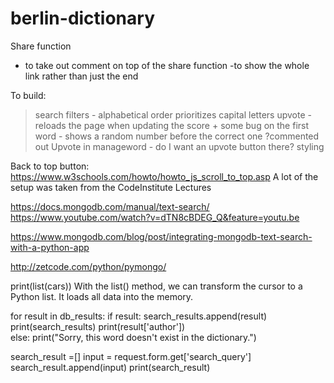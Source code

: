 # berlin-dictionary


Share function 
- to take out comment on top of the share function
-to show the whole link rather than just the end

To build:
>search
>filters - alphabetical order prioritizes capital letters
>upvote - reloads the page when updating the score + some bug on the first word - shows a random number before the correct one
    ?commented out Upvote in manageword - do I want an upvote button there?
>styling

Back to top button:
https://www.w3schools.com/howto/howto_js_scroll_to_top.asp
A lot of the setup was taken from the CodeInstitute Lectures

https://docs.mongodb.com/manual/text-search/
https://www.youtube.com/watch?v=dTN8cBDEG_Q&feature=youtu.be


https://www.mongodb.com/blog/post/integrating-mongodb-text-search-with-a-python-app

http://zetcode.com/python/pymongo/


print(list(cars))
With the list() method, we can transform the cursor to a Python list. It loads all data into the memory.


 for result in db_results:
        if result:
            search_results.append(result)
            print(search_results) 
            print(result['author'])           
        else:
            print("Sorry, this word doesn't exist in the dictionary.")

search_result =[]
    input = request.form.get['search_query']
    search_result.append(input)
    print(search_result)